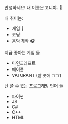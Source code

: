 안녕하세요! 내 이름은 고니야. 👋

내 취미는:
- 게임 👾
- 코딩 
- 음악 제작 🎧

지금 좋아는 게임 들
- 마인크레프트
- 메이플
- VATORANT (잘 못해 ㅠㅠ)

난 쓸 수 있는 프로그래밍 언어 들
- 파이썬
- JS
- C#
- C++
- HTML

